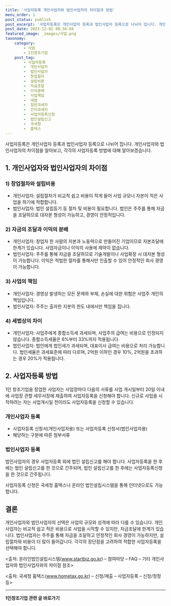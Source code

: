 ```yaml
---
title: '사업자등록 개인사업자와 법인사업자의 차이점과 방법'
menu_order: 1
post_status: publish
post_excerpt: '사업자등록은 개인사업자 등록과 법인사업자 등록으로 나뉘어 집니다. 개인사업자와 법인사업자의 차이점을 알아보고, 각각의 사업자등록 방법에 대해 알아보겠습니다.'
post_date: 2023-12-02 00:36:04
featured_image: _images/사업.png
taxonomy:
    category:
        - 사업
        - 1인창조기업
    post_tag:
        - 사업자등록
        -  개인사업자
        -  법인사업자
        -  창업절차
        -  설립비용
        -  자금조달
        -  이익분배
        -  사업책임
        -  세법
        -  일반과세자
        -  간이과세자
        -  사업자등록신청
        -  법인설립신고
        -  국세청
        -  홈택스
---
```



사업자등록은 개인사업자 등록과 법인사업자 등록으로 나뉘어 집니다. 개인사업자와 법인사업자의 차이점을 알아보고, 각각의 사업자등록 방법에 대해 알아보겠습니다.

## 1. 개인사업자와 법인사업자의 차이점

### 1) 창업절차와 설립비용

- 개인사업자: 설립절차가 비교적 쉽고 비용이 적게 들어 사업 규모나 자본이 적은 사업을 하기에 적합합니다.
- 법인사업자: 법인 설립등기 등 절차 및 비용이 필요합니다. 법인은 주주를 통해 자금을 조달하므로 대자본 형성이 가능하고, 경영이 안정적입니다.

### 2) 자금의 조달과 이익의 분배

- 개인사업자: 창업자 한 사람의 자본과 노동력으로 만들어진 기업이므로 자본조달에 한계가 있습니다. 사업자금이나 이익의 사용에 제약이 없습니다.
- 법인사업자: 주주를 통해 자금을 조달하므로 기술개발이나 사업확장 시 대자본 형성이 가능합니다. 이익은 적법한 절차를 통해서만 인출할 수 있어 안정적인 회사 경영이 가능합니다.

### 3) 사업의 책임

- 개인사업자: 경영상 발생하는 모든 문제와 부채, 손실에 대한 위험은 사업주 개인의 책임입니다.
- 법인사업자: 주주는 출자한 지분의 한도 내에서만 책임을 집니다.

### 4) 세법상의 차이

- 개인사업자: 사업주에게 종합소득세 과세되며, 사업주의 급여는 비용으로 인정되지 않습니다. 종합소득세율은 6%부터 33%까지 적용됩니다.
- 법인사업자: 법인에게 법인세가 과세되며, 대표이사 급여는 비용으로 처리 가능합니다. 법인세율은 과세표준에 따라 다르며, 2억원 이하인 경우 10%, 2억원을 초과하는 경우 20%가 적용됩니다.

## 2. 사업자등록 방법

1인 창조기업을 창업한 사업자는 사업장마다 다음의 서류를 사업 개시일부터 20일 이내에 사업장 관할 세무서장에 제출하여 사업자등록을 신청해야 합니다. 신규로 사업을 시작하려는 자는 사업개시일 전이라도 사업자등록을 신청할 수 있습니다.

### 개인사업자 등록

- 사업자등록 신청서(개인사업자용) 또는 사업자등록 신청서(법인사업자용)
- 해당하는 구분에 따른 첨부서류

### 법인사업자 등록

법인사업자의 경우 사업자등록 외에 법인 설립신고를 해야 합니다. 사업자등록을 한 후에는 법인 설립신고를 한 것으로 간주되며, 법인 설립신고를 한 후에는 사업자등록신청을 한 것으로 간주됩니다.

사업자등록 신청은 국세청 홈택스나 온라인 법인설립시스템을 통해 인터넷으로도 가능합니다.

## 결론

개인사업자와 법인사업자의 선택은 사업의 규모와 성격에 따라 다를 수 있습니다. 개인사업자는 비교적 쉽고 적은 비용으로 사업을 시작할 수 있지만, 자금조달에 한계가 있습니다. 법인사업자는 주주를 통해 자금을 조달하고 안정적인 회사 경영이 가능하지만, 설립절차와 비용이 더 많이 들어갑니다. 각각의 장단점을 고려하여 적합한 사업자등록을 선택해야 합니다.

<출처: 온라인법인설립시스템(www.startbiz.go.kr) – 참여마당 – FAQ – 기타 개인사업자와 법인사업자와의 차이점 참조>

<출처: 국세청 홈택스(www.hometax.go.kr) – 신청/제출 – 사업자등록 – 신청/정정 등>
<!-- wp:separator -->
<hr class="wp-block-separator has-alpha-channel-opacity"/>
<!-- /wp:separator -->

<!-- wp:group {"backgroundColor":"base","layout":{"type":"constrained"}} -->
<div class="wp-block-group has-base-background-color has-background"><!-- wp:paragraph {"align":"center","fontSize":"medium"} -->
<p class="has-text-align-center has-large-font-size"><strong>1인창조기업 관련 글 바로가기</strong></p>
<!-- /wp:paragraph -->


<!-- wp:latest-posts
{"categories":[{"id":27060,"count":19,"description":"","link":"https://uknowlaw.com/category/1%ec%9d%b8%ec%b0%bd%ec%a1%b0%ea%b8%b0%ec%97%85/","name":"1인창조기업","slug":"1인창조기업","taxonomy":"category","parent":0,"meta":[],"_links":{"self":[{"href":"https://uknowlaw.com/wp-json/wp/v2/categories/27060"}],"collection":[{"href":"https://uknowlaw.com/wp-json/wp/v2/categories"}],"about":[{"href":"https://uknowlaw.com/wp-json/wp/v2/taxonomies/category"}],"wp:post_type":[{"href":"https://uknowlaw.com/wp-json/wp/v2/posts?categories=27060"}],"curies":[{"name":"wp","href":"https://api.w.org/{rel}","templated":true}]}}],"postsToShow":100,"excerptLength":28,"postLayout":"grid","columns":2,"featuredImageAlign":"left","featuredImageSizeSlug":"large","fontSize":"small"} /--></div>
<!-- /wp:group -->